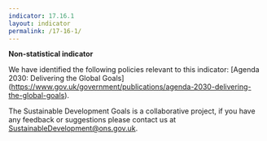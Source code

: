 ```yaml
---
indicator: 17.16.1
layout: indicator
permalink: /17-16-1/
---
```

**Non-statistical indicator**

We have identified the following policies relevant to this indicator: [Agenda 2030: Delivering the Global Goals] (https://www.gov.uk/government/publications/agenda-2030-delivering-the-global-goals).

The Sustainable Development Goals is a collaborative project, if you have any feedback or suggestions please contact us at <SustainableDevelopment@ons.gov.uk>.